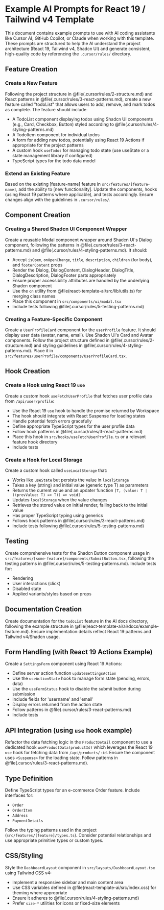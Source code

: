 # Example AI Prompts for React 19 / Tailwind v4 Template

This document contains example prompts to use with AI coding assistants like Cursor AI, GitHub Copilot, or Claude when working with this template. These prompts are structured to help the AI understand the project architecture (React 19, Tailwind v4, Shadcn UI) and generate consistent, high-quality code by referencing the `.cursor/rules/` directory.

## Feature Creation

### Create a New Feature

Following the project structure in @file(.cursor/rules/2-structure.md) and React patterns in @file(.cursor/rules/3-react-patterns.md), create a new feature called "todoList" that allows users to add, remove, and mark todos as complete. The feature should include:

- A TodoList component displaying todos using Shadcn UI components (e.g., Card, Checkbox, Button) styled according to @file(.cursor/rules/4-styling-patterns.md)
- A TodoItem component for individual todos
- A form for adding new todos, potentially using React 19 Actions if appropriate for the project patterns
- A custom hook `useTodos` for managing todo state (use useState or a state management library if configured)
- TypeScript types for the todo data model

### Extend an Existing Feature

Based on the existing [feature-name] feature in `src/features/[feature-name]`, add the ability to [new functionality]. Update the components, hooks (using React 19 patterns where applicable), and tests accordingly. Ensure changes align with the guidelines in `.cursor/rules/`.

## Component Creation

### Creating a Shared Shadcn UI Component Wrapper

Create a reusable Modal component wrapper around Shadcn UI's Dialog component, following the patterns in @file(.cursor/rules/3-react-patterns.md) and @file(.cursor/rules/4-styling-patterns.md). It should:

- Accept `isOpen`, `onOpenChange`, `title`, `description`, `children` (for body), and `footerContent` props
- Render the Dialog, DialogContent, DialogHeader, DialogTitle, DialogDescription, DialogFooter parts appropriately
- Ensure proper accessibility attributes are handled by the underlying Shadcn component
- Use the `cn` utility from @file(react-template-ai/src/lib/utils.ts) for merging class names
- Place this component in `src/components/ui/modal.tsx`
- Include tests following @file(.cursor/rules/5-testing-patterns.md)

### Creating a Feature-Specific Component

Create a `UserProfileCard` component for the `userProfile` feature. It should display user data (avatar, name, email). Use Shadcn UI's Card and Avatar components. Follow the project structure defined in @file(.cursor/rules/2-structure.md) and styling guidelines in @file(.cursor/rules/4-styling-patterns.md). Place it in `src/features/userProfile/components/UserProfileCard.tsx`.

## Hook Creation

### Create a Hook using React 19 `use`

Create a custom hook `useFetchUserProfile` that fetches user profile data from `/api/user/profile`:

- Use the React 19 `use` hook to handle the promise returned by Workspace
- The hook should integrate with React Suspense for loading states
- Handle potential fetch errors gracefully
- Define appropriate TypeScript types for the user profile data
- Follow hook patterns in @file(.cursor/rules/3-react-patterns.md)
- Place this hook in `src/hooks/useFetchUserProfile.ts` or a relevant feature hook directory
- Include tests

### Create a Hook for Local Storage

Create a custom hook called `useLocalStorage` that:

- Works like `useState` but persists the value in `localStorage`
- Takes a key (string) and initial value (generic type T) as parameters
- Returns the current value and an updater function `[T, (value: T | ((prevValue: T) => T)) => void]`
- Updates `localStorage` when the value changes
- Retrieves the stored value on initial render, falling back to the initial value
- Has proper TypeScript typing using generics
- Follows hook patterns in @file(.cursor/rules/3-react-patterns.md)
- Include tests following @file(.cursor/rules/5-testing-patterns.md)

## Testing

Create comprehensive tests for the Shadcn Button component usage in `src/features/[some-feature]/components/SubmitButton.tsx`, following the testing patterns in @file(.cursor/rules/5-testing-patterns.md). Include tests for:

- Rendering
- User interactions (click)
- Disabled state
- Applied variants/styles based on props

## Documentation Creation

Create documentation for the `todoList` feature in the AI docs directory, following the example structure in @file(react-template-ai/ai/docs/example-feature.md). Ensure implementation details reflect React 19 patterns and Tailwind v4/Shadcn usage.

## Form Handling (with React 19 Actions Example)

Create a `SettingsForm` component using React 19 Actions:

- Define server action function `updateSettingsAction`
- Use the `useActionState` hook to manage form state (pending, errors, data)
- Use the `useFormStatus` hook to disable the submit button during submission
- Include fields for 'username' and 'email'
- Display errors returned from the action state
- Follow patterns in @file(.cursor/rules/3-react-patterns.md)
- Include tests

## API Integration (using `use` hook example)

Refactor the data fetching logic in the `ProductDetail` component to use a dedicated hook `useProductData(productId)` which leverages the React 19 `use` hook for fetching data from `/api/products/:id`. Ensure the component uses `<Suspense>` for the loading state. Follow patterns in @file(.cursor/rules/3-react-patterns.md).

## Type Definition

Define TypeScript types for an e-commerce Order feature. Include interfaces for:

- `Order`
- `OrderItem`
- `Address`
- `PaymentDetails`

Follow the typing patterns used in the project (`src/features/[feature]/types.ts`). Consider potential relationships and use appropriate primitive types or custom types.

## CSS/Styling

Style the `DashboardLayout` component in `src/layouts/DashboardLayout.tsx` using Tailwind CSS v4:

- Implement a responsive sidebar and main content area
- Use CSS variables defined in @file(react-template-ai/src/index.css) for theming where appropriate
- Ensure it adheres to @file(.cursor/rules/4-styling-patterns.md)
- Prefer `size-*` utilities for icons or fixed-size elements